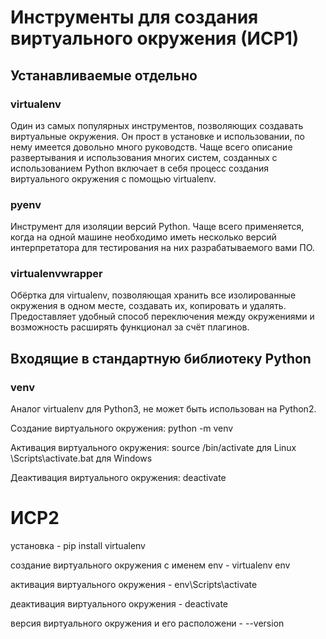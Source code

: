 # Инструменты для создания виртуального окружения (ИСР1)
## Устанавливаемые отдельно
### virtualenv
Один из самых популярных инструментов, позволяющих создавать виртуальные окружения. Он прост в установке и использовании, по нему имеется довольно много руководств. Чаще всего описание развертывания и использования многих систем, созданных с использованием Python включает в себя процесс создания виртуального окружения с помощью virtualenv.

### pyenv
Инструмент для изоляции версий Python. Чаще всего применяется, когда на одной машине необходимо иметь несколько версий интерпретатора для тестирования на них разрабатываемого вами ПО.

### virtualenvwrapper
Обёртка для virtualenv, позволяющая хранить все изолированные окружения в одном месте, создавать их, копировать и удалять. Предоставляет удобный способ переключения между окружениями и возможность расширять функционал за счёт плагинов.

## Входящие в стандартную библиотеку Python
### venv
Аналог virtualenv для Python3, не может быть использован на Python2.

Создание виртуального окружения: python -m venv <name>

Активация виртуального окружения: source <name>/bin/activate для Linux <name>\Scripts\activate.bat для Windows

Деактивация виртуального окружения: deactivate

# ИСР2

установка  - pip install virtualenv

создание виртуального окружения с именем env - virtualenv env 

активация виртуального окружения - env\Scripts\activate 

деактивация виртуального окружения - deactivate 

версия виртуального окружения и его расположени - --version 
